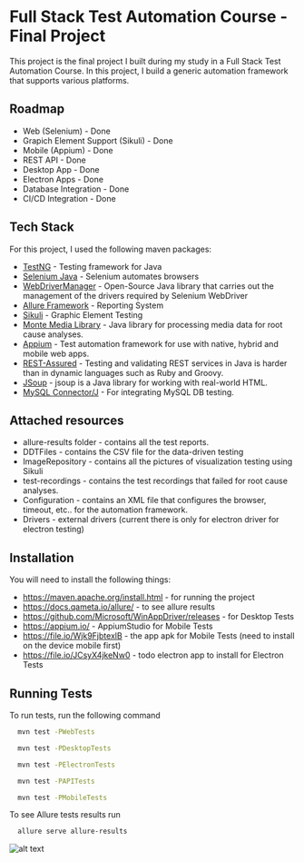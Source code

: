 
# Full Stack Test Automation Course - Final Project

This project is the final project I built during my study in a Full Stack Test Automation Course.
In this project, I build a generic automation framework that supports various platforms.



## Roadmap

 -  Web (Selenium) - Done
 -  Grapich Element Support (Sikuli) - Done
 -  Mobile (Appium) - Done
 -  REST API - Done
 -  Desktop App - Done
 -  Electron Apps - Done
 -  Database Integration - Done
 -  CI/CD Integration - Done


## Tech Stack

For this project, I used the following maven packages:
- [TestNG](https://testng.org/doc/) - Testing framework for Java
- [Selenium Java](https://mvnrepository.com/artifact/org.seleniumhq.selenium/selenium-java) - Selenium automates browsers
- [WebDriverManager](https://github.com/bonigarcia/webdrivermanager) - Open-Source Java library that carries out the management of the drivers required by Selenium WebDriver
- [Allure Framework](https://docs.qameta.io/allure/) - Reporting System
- [Sikuli](http://sikulix.com/) - Graphic Element Testing
- [Monte Media Library](http://www.randelshofer.ch/monte/) - Java library for processing media data for root cause analyses.
- [Appium](https://mvnrepository.com/artifact/io.appium/java-client) - Test automation framework for use with native, hybrid and mobile web apps.
- [REST-Assured](https://mvnrepository.com/artifact/io.rest-assured/rest-assured) - Testing and validating REST services in Java is harder than in dynamic languages such as Ruby and Groovy.
- [JSoup](https://mvnrepository.com/artifact/org.jsoup/jsoup) - jsoup is a Java library for working with real-world HTML.
- [MySQL Connector/J](https://mvnrepository.com/artifact/mysql/mysql-connector-java) - For integrating MySQL DB testing.



## Attached resources
- allure-results folder - contains all the test reports.
- DDTFiles - contains the CSV file for the data-driven testing
- ImageRepository - contains all the pictures of visualization testing using Sikuli
- test-recordings - contains the test recordings that failed for root cause analyses.
- Configuration - contains an XML file that configures the browser, timeout, etc.. for the automation framework.
- Drivers - external drivers (current there is only for electron driver for electron testing)

## Installation

You will need to install the following things:

- https://maven.apache.org/install.html - for running the project
- https://docs.qameta.io/allure/ - to see allure results
- https://github.com/Microsoft/WinAppDriver/releases - for Desktop Tests
- https://appium.io/ - AppiumStudio for Mobile Tests
- https://file.io/Wjk9FjbtexlB - the app apk for Mobile Tests (need to install on the device mobile first)
- https://file.io/JCsyX4jkeNw0 - todo electron app to install for Electron Tests
    
## Running Tests

To run tests, run the following command

```bash
  mvn test -PWebTests
```
```bash
  mvn test -PDesktopTests
```
```bash
  mvn test -PElectronTests
```
```bash
  mvn test -PAPITests
```
```bash
  mvn test -PMobileTests
```

To see Allure tests results run

```bash
  allure serve allure-results
```
![alt text](https://i.ibb.co/cTjZkzF/12.png)
